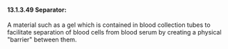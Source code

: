 #### 13.1.3.49 Separator: 

A material such as a gel which is contained in blood collection tubes to facilitate separation of blood cells from blood serum by creating a physical "barrier" between them.
